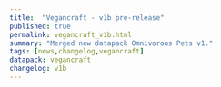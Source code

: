 ```yaml
---
title:  "Vegancraft - v1b pre-release"
published: true
permalink: vegancraft_v1b.html
summary: "Merged new datapack Omnivorous Pets v1."
tags: [news,changelog,vegancraft]
datapack: vegancraft
changelog: v1b
---
```

